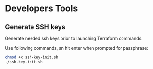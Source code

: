 # Developers Tools #

## Generate SSH keys ##

Generate needed ssh keys prior to launching Terraform commands.

Use following commands, an hit enter when prompted for passphrase:

```bash
chmod +x ssh-key-init.sh
./ssh-key-init.sh
```